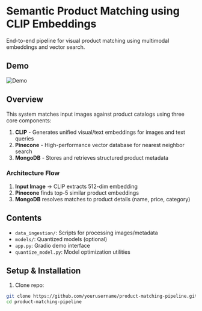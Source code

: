 # Semantic Product Matching using CLIP Embeddings  
End-to-end pipeline for visual product matching using multimodal embeddings and vector search.

## Demo
![Demo](./media/full_demo.gif)

## Overview  
This system matches input images against product catalogs using three core components:
1. **CLIP** - Generates unified visual/text embeddings for images and text queries
2. **Pinecone** - High-performance vector database for nearest neighbor search
3. **MongoDB** - Stores and retrieves structured product metadata

### Architecture Flow  
1. **Input Image** → CLIP extracts 512-dim embedding
2. **Pinecone** finds top-5 similar product embeddings
3. **MongoDB** resolves matches to product details (name, price, category)

## Contents  
- `data_ingestion/`: Scripts for processing images/metadata
- `models/`: Quantized models (optional)
- `app.py`: Gradio demo interface
- `quantize_model.py`: Model optimization utilities

## Setup & Installation  
1. Clone repo:
```bash
git clone https://github.com/yourusername/product-matching-pipeline.git
cd product-matching-pipeline
